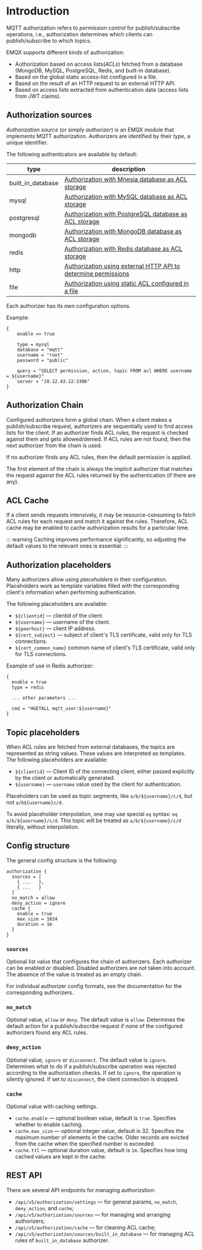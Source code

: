 # Introduction

MQTT authorization refers to _permission control_ for publish/subscribe operations, i.e., authorization
determines which clients can publish/subscribe to which topics.

EMQX supports different kinds of authorization:
* Authorization based on access lists(_ACLs_) fetched from a database (MongoDB, MySQL, PostgreSQL, Redis, and built-in database).
* Based on the global static access-list configured in a file.
* Based on the result of an HTTP request to an external HTTP API.
* Based on access lists extracted from authentication data (access lists from JWT claims).

## Authorization sources

_Authorization source_ (or simply _authorizer_) is an EMQX module that implements MQTT authorization.
Authorizers are identified by their _type_, a unique identifier.

The following authenticators are available by default:

| type               | description                                                                   |
| ------------------ | ----------------------------------------------------------------------------- |
| built_in_database  | [Authorization with Mnesia database as ACL storage](./mnesia.md)              |
| mysql              | [Authorization with MySQL database as ACL storage](./mysql.md)                  |
| postgresql         | [Authorization with PostgreSQL database as ACL storage](./postgresql.md)        |
| mongodb            | [Authorization with MongoDB database as ACL storage](./mongodb.md)            |
| redis              | [Authorization with Redis database as ACL storage](./redis.md)                |
| http               | [Authorization using external HTTP API to determine permissions](./http.md)   |
| file               | [Authorization using static ACL configured in a file](./file.md)              |

Each authorizer has its own configuration options.

Example:

```
{
    enable => true

    type = mysql
    database = "mqtt"
    username = "root"
    password = "public"

    query = "SELECT permission, action, topic FROM acl WHERE username = ${username}"
    server = "10.12.43.12:3306"
}
```

## Authorization Chain

Configured authorizers form a global chain. When a client makes a publish/subscribe request, authorizers are
sequentially used to find access lists for the client. If an authorizer finds ACL rules, the request is checked
against them and gets allowed/denied. If ACL rules are not found, then the next authorizer from the chain is used.

If no authorizer finds any ACL rules, then the default permission is applied.

The first element of the chain is always the implicit authorizer that matches the request against the ACL rules
returned by the authentication (if there are any).

## ACL Cache

If a client sends requests intensively, it may be resource-consuming to fetch ACL rules for each request and match it
against the rules. Therefore, ACL cache may be enabled to cache authorization results for a particular time.

::: warning
Caching improves performance significantly, so adjusting the default values to the relevant ones is essential.
:::

## Authorization placeholders

Many authorizers allow using _placeholders_ in their configuration.
Placeholders work as template variables filled with the corresponding
client's information when performing authentication.

The following placeholders are available:
* `${clientid}` — clientid of the client.
* `${username}` — username of the client.
* `${peerhost}` — client IP address.
* `${cert_subject}` — subject of client's TLS certificate, valid only for TLS connections.
* `${cert_common_name}` common name of client's TLS certificate, valid only for TLS connections.

Example of use in Redis authorizer:

```
{
  enable = true
  type = redis

  ... other parameters ...

  cmd = "HGETALL mqtt_user:${username}"
}
```

## Topic placeholders

When ACL rules are fetched from external databases, the topics are represented as string values. These values are interpreted as templates.
The following placeholders are available:
* `${clientid}` — Client ID of the connecting client, either passed explicitly by the client or automatically generated.
* `${username}` — `username` value used by the client for authentication.

Placeholders can be used as topic segments, like `a/b/${username}/c/d`, but not `a/b${username}c/d`.

To avoid placeholder interpolation, one may use special `eq` syntax: `eq a/b/${username}/c/d`. This topic will be treated as `a/b/${username}/c/d` literally, without interpolation.

## Config structure

The general config structure is the following:

```
authorization {
  sources = [
    { ...   },
    { ...   }
  ]
  no_match = allow
  deny_action = ignore
  cache {
    enable = true
    max_size = 1024
    duration = 1m
  }
}
```

### `sources`

Optional list value that configures the chain of authorizers. Each authorizer can be enabled or disabled.
Disabled authorizers are not taken into account. The absence of the value is treated as an empty chain.

For individual authorizer config formats, see the documentation for the corresponding authorizers.

### `no_match`

Optional value, `allow` or `deny`. The default value is `allow`. Determines the default action for a publish/subscribe
request if none of the configured authorizers found any ACL rules.

### `deny_action`

Optional value, `ignore` or `disconnect`. The default value is `ignore`. Determines what to do if a publish/subscribe operation was rejected according to the authorization checks. If set to `ignore`, the operation is silently ignored.
If set to `disconnect`, the client connection is dropped.

### `cache`

Optional value with caching settings.
* `cache.enable` — optional boolean value, default is `true`. Specifies whether to enable caching.
* `cache.max_size` — optional integer value, default is 32. Specifies the maximum number of elements in the cache. Older records are evicted from the cache when the specified number is exceeded.
* `cache.ttl` — optional duration value, default is `1m`. Specifies how long cached values are kept in the cache.

## REST API

There are several API endpoints for managing authorizstion:
* `/api/v5/authorization/settings` — for general params, `no_match`, `deny_action`, and `cache`;
* `/api/v5/authorization/sources` — for managing and arranging authorizers;
* `/api/v5/authorization/cache` — for cleaning ACL cache;
* `/api/v5/authorization/sources/built_in_database` — for managing ACL rules of `built_in_database` authorizer.


